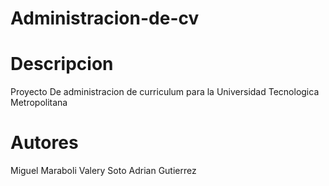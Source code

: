 Administracion-de-cv
====================

Descripcion
====================
Proyecto De administracion de curriculum para la 
Universidad Tecnologica Metropolitana


Autores
====================

Miguel Maraboli
Valery Soto
Adrian Gutierrez